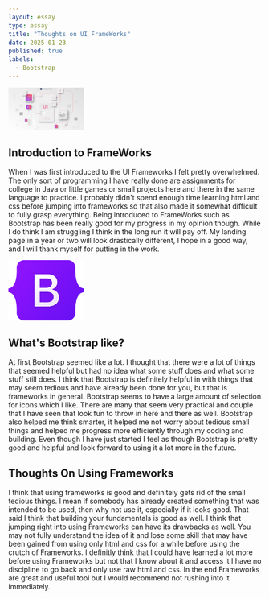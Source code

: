 ```yaml
---
layout: essay
type: essay
title: "Thoughts on UI FrameWorks"
date: 2025-01-23
published: true
labels:
  - Bootstrap
---
```

<img width="150px" class="rounded float-start pe-4" src="../img/ui framework.png">

## Introduction to FrameWorks
When I was first introduced to the UI Frameworks I felt pretty overwhelmed. The only sort of programming I have really done are assignments for college in Java or little games or small projects here and there in the same language to practice. I probably didn't spend enough time learning html and css before jumping into frameworks so that also made it somewhat difficult to fully grasp everything. Being introduced to FrameWorks such as Bootstrap has been really good for my progress in my opinion though. While I do think I am struggling I think in the long run it will pay off. My landing page in a year or two will look drastically different, I hope in a good way, and I will thank myself for putting in the work.

<img width="150px" class="rounded float-start pe-4" src="../img/Bootstrap_logo.svg.png">

## What's Bootstrap like?
At first Bootstrap seemed like a lot. I thought that there were a lot of things that seemed helpful but had no idea what some stuff does and what some stuff still does. I think that Bootstrap is definitely helpful in with things that may seem tedious and have already been done for you, but that is frameworks in general. Bootstrap seems to have a large amount of selection for icons which I like. There are many that seem very practical and couple that I have seen that look fun to throw in here and there as well. Bootstrap also helped me think smarter, it helped me not worry about tedious small things and helped me progress more efficiently through my coding and building. Even though I have just started I feel as though Bootstrap is pretty good and helpful and look forward to using it a lot more in the future.

## Thoughts On Using Frameworks
I think that using frameworks is good and definitely gets rid of the small tedious things. I mean if somebody has already created something that was intended to be used, then why not use it, especially if it looks good. That said I think that building your fundamentals is good as well. I think that jumping right into using Frameworks can have its drawbacks as well. You may not fully understand the idea of it and lose some skill that may have been gained from using only html and css for a while before using the crutch of Frameworks. I definitly think that I could have learned a lot more before using Frameworks but not that I know about it and access it I have no discipline to go back and only use raw html and css. In the end Frameworks are great and useful tool but I would recommend not rushing into it immediately.

